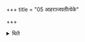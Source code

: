 +++
title = "05 आहरञ्जपतीत्येके"

+++

<details><summary>थिते</summary>

आहरञ्जपतीत्येके ५
</details>
